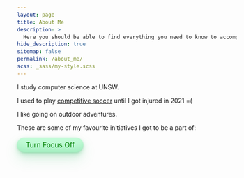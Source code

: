 ```yaml
---
layout: page
title: About Me
description: >
  Here you should be able to find everything you need to know to accomplish the most common tasks when blogging with Hydejack.
hide_description: true
sitemap: false
permalink: /about_me/
scss: _sass/my-style.scss
---
```

<link rel="stylesheet" href="{{ 'assets/img/css/img.css' | relative_url }}">
<link rel="stylesheet" href="{{ 'stylesheet/textstyle.css' | relative_url }}">
<script src="https://cdnjs.cloudflare.com/ajax/libs/jquery/3.7.1/jquery.min.js"></script>

I study computer science at UNSW.

I used to play [competitive soccer](https://websites.mygameday.app/team_info.cgi?action=PSTATS&pID=197536283&client=1-10179-150739-399133-20390196&ocompID=399133) until I got injured in 2021 =(

I like going on outdoor adventures.

These are some of my favourite initiatives I got to be a part of:

<div class="button-container">
  <button id="toggleButton" class="button-33">Turn Focus Off</button>
</div>
<br>

<div class="image-description-container animated-text">
  <div>  
    <img src="../assets/img/cse_camp.jpg" alt="CSE Camp" class="about_me_img">
  </div>
  <div class="description-container"> 
    <p class="description purples">CSEsoc First Year Camp Leader</p>
  </div>
</div>
<div class="image-description-container animated-text">
  <div class="description-container"> 
    <p class="description">Yellow Shirts O-Week Volunteer</p>
  </div>
  <div>  
    <img src="../assets/img/YS_photo.jpg" alt="Yellow Shirts" class="about_me_img">
  </div>
</div>

<div class="image-description-container animated-text">
  <div>  
    <img src="../assets/img/adsoc.JPG" alt="ADSOC" class="about_me_img">
  </div>
  <div class="description-container"> 
    <p class="description">Adventure Society Marketing Director</p>
  </div>
</div>

<div class="image-description-container animated-text">
  <div class="description-container"> 
    <p class="description">Street Team Senior</p>
  </div>
  <div>  
    <img src="../assets/img/ST_edited.jpg" alt="Street Term" class="about_me_img">
  </div>
</div>

<style>
.animated-text {
  opacity: 0;
  transition: opacity 0.1s ease-in;
  text-align: center; /* Center the text */
  font-size: 24px;
}

.animated-text.visible {
  opacity: 1;
}

.image-description-container {
  display: flex;
  align-items: center;
  margin-bottom: 20px;
  justify-content: space-between;
}

.image-description-container img {
  max-width: 45vw;
  margin: 1vw;
}

.description-container {
  width: 20vw;
  flex: 1;
  display: flex;
  align-items: center;
}

.description {
  font-size: 1rem;
  margin-right: 0;
}

/* CSS */
.button-33 {
  background-color: #c2fbd7;
  border-radius: 100px;
  box-shadow: rgba(44, 187, 99, .2) 0 -25px 18px -14px inset,rgba(44, 187, 99, .15) 0 1px 2px,rgba(44, 187, 99, .15) 0 2px 4px,rgba(44, 187, 99, .15) 0 4px 8px,rgba(44, 187, 99, .15) 0 8px 16px,rgba(44, 187, 99, .15) 0 16px 32px;
  color: green;
  cursor: pointer;
  display: inline-block;
  font-family: CerebriSans-Regular,-apple-system,system-ui,Roboto,sans-serif;
  padding: 7px 20px;
  text-align: center;
  text-decoration: none;
  transition: all 250ms;
  border: 0;
  font-size: 16px;
  user-select: none;
  -webkit-user-select: none;
  touch-action: manipulation;
}

.button-33:hover {
  box-shadow: rgba(44,187,99,.35) 0 -25px 18px -14px inset,rgba(44,187,99,.25) 0 1px 2px,rgba(44,187,99,.25) 0 2px 4px,rgba(44,187,99,.25) 0 4px 8px,rgba(44,187,99,.25) 0 8px 16px,rgba(44,187,99,.25) 0 16px 32px;
  transform: scale(1.05) rotate(-1deg);
}
</style>

<script>
  $(document).ready(function() {
    var fadeEnabled = true;
    console.log("jQuery is loaded and ready");

    function applyFading() {
      var windowHeight = $(window).height();
      var windowCenter = $(window).scrollTop() + (windowHeight / 2);

      $(".animated-text").each(function() {
        var $this = $(this);
        var elementTop = $this.offset().top;
        var elementHeight = $this.outerHeight();
        var elementCenter = elementTop + (elementHeight / 2);

        var distanceToCenter = Math.abs(windowCenter - elementCenter);
        var maxDistance = windowHeight / 2;

        var opacity = 1 - (distanceToCenter / maxDistance);
        opacity = Math.max(0, Math.min(1, opacity));

        $this.css("opacity", opacity);
      });
    }

    function updateButtonText() {
      if (fadeEnabled) {
        $('#toggleButton').text('Turn Focus Off');
      } else {
        $('#toggleButton').text('Turn Focus On');
      }
    }

    $(window).on('scroll resize', function() {
      if (fadeEnabled) {
        applyFading();
      }
    });

    $('#toggleButton').click(function() {
      fadeEnabled = !fadeEnabled;
      if (!fadeEnabled) {
        $('.animated-text').css('opacity', 1);
      } else {
        applyFading();
      }
      updateButtonText();
    });

    applyFading(); // Initial check
    updateButtonText(); // Initial button text
  });
</script>

[install]: install.md
[upgrade]: upgrade.md
[config]: config.md
[basics]: basics.md
[writing]: writing.md
[scripts]: scripts.md
[build]: build.md
[advanced]: advanced.md
[LICENSE]: ../LICENSE.md
[NOTICE]: ../NOTICE.md
[CHANGELOG]: ../CHANGELOG.md
